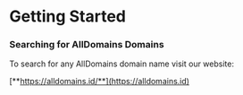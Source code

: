 # Getting Started

### Searching for AllDomains Domains

To search for any AllDomains domain name visit our website:

[**https://alldomains.id/**](https://alldomains.id)
